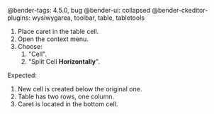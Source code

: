 @bender-tags: 4.5.0, bug
@bender-ui: collapsed
@bender-ckeditor-plugins: wysiwygarea, toolbar, table, tabletools

1. Place caret in the table cell.
1. Open the context menu.
1. Choose:
	1. "Cell".
	1. "Split Cell **Horizontally**".

Expected:

1. New cell is created below the original one.
1. Table has two rows, one column.
1. Caret is located in the bottom cell.
